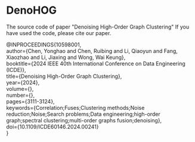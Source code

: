 # DenoHOG
The source code of paper "Denoising High-Order Graph Clustering"
If you have used the code, please cite our paper.  

@INPROCEEDINGS{10598001,  
  author={Chen, Yonghao and Chen, Ruibing and Li, Qiaoyun and Fang, Xiaozhao and Li, Jiaxing and Wong, Wai Keung},  
  booktitle={2024 IEEE 40th International Conference on Data Engineering (ICDE)},   
  title={Denoising High-Order Graph Clustering},   
  year={2024},  
  volume={},  
  number={},  
  pages={3111-3124},  
  keywords={Correlation;Fuses;Clustering methods;Noise reduction;Noise;Search problems;Data engineering;high-order graph;spectral clustering;multi-order graphs fusion;denoising},  
  doi={10.1109/ICDE60146.2024.00241}  
  }
